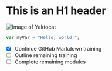 # <h1> This is an H1 header
![Image of Yaktocat](https://octodex.github.com/images/yaktocat.png)
``` javascript
var myVar = "Hello, world!";
```
- [X] Continue GitHub Markdown training
- [ ] Outline remaining training
- [ ] Complete remaining modules
